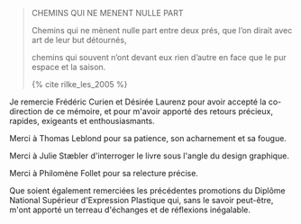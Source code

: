 >CHEMINS QUI NE MENENT NULLE PART
>
>Chemins qui ne mènent nulle part
>entre deux prés, que l’on dirait avec art
>de leur but détournés,
>
>chemins qui souvent n’ont
>devant eux rien d’autre en face
>que le pur espace
>et la saison.
>
>{% cite rilke_les_2005 %}

Je remercie Frédéric Curien et Désirée Laurenz pour avoir accepté la co-direction de ce mémoire, et pour m'avoir apporté des retours précieux, rapides, exigeants et enthousiasmants.

Merci à Thomas Leblond pour sa patience, son acharnement et sa fougue.

Merci à Julie Stæbler d'interroger le livre sous l'angle du design graphique.

Merci à Philomène Follet pour sa relecture précise.

Que soient également remerciées les précédentes promotions du Diplôme National Supérieur d'Expression Plastique qui, sans le savoir peut-être, m'ont apporté un terreau d'échanges et de réflexions inégalable.
